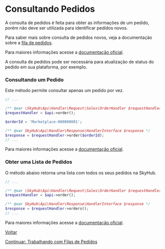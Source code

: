 # Consultando Pedidos

A consulta de pedidos é feita para obter as informações de um pedido, porém não deve ser utilizada para identificar pedidos novos.

Para saber mais sobre consulta de pedidos novos, veja a documentação sobre a [fila de pedidos](QUEUE.md).

Para maiores informações acesse a [documentação oficial](https://skyhub.gelato.io/docs/versions/1.1/resources/orders).

A consulta de pedidos pode ser necessária para atualização de status do pedido em sua plataforma, por exemplo.

### Consultando um Pedido

Este método permite consultar apenas um pedido por vez.

```php
// ...

/** @var \SkyHub\Api\Handler\Request\Sales\OrderHandler $requestHandler */
$requestHandler = $api->order();

$orderId = 'Marketplace-000000001';

/** @var SkyHub\Api\Handler\Response\HandlerInterface $response */
$response = $requestHandler->order($orderId);
// ...
```

Para maiores informações acesse a [documentação oficial](https://skyhub.gelato.io/docs/versions/1.1/resources/orders/endpoints/obter-um-pedido).

### Obter uma Lista de Pedidos

O método abaixo retorna uma lista com todos os seus pedidos na SkyHub.

```php
// ...

/** @var \SkyHub\Api\Handler\Request\Sales\OrderHandler $requestHandler */
$requestHandler = $api->order();

/** @var SkyHub\Api\Handler\Response\HandlerInterface $response */
$response = $requestHandler->orders();
// ...
```

Para maiores informações acesse a [documentação oficial](https://skyhub.gelato.io/docs/versions/1.1/resources/orders/endpoints/listar-pedidos).

[Voltar](../../../../README.md)

[Continuar: Trabalhando com Filas de Pedidos](QUEUE.md)
